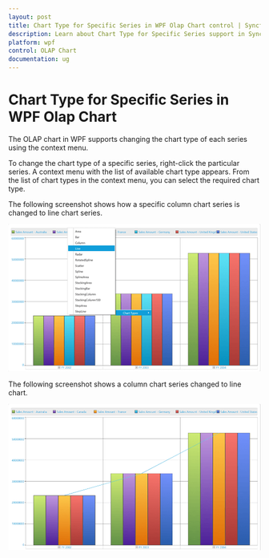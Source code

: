 ```yaml
---
layout: post
title: Chart Type for Specific Series in WPF Olap Chart control | Syncfusion
description: Learn about Chart Type for Specific Series support in Syncfusion WPF Olap Chart control, its elements, and more.
platform: wpf
control: OLAP Chart
documentation: ug
---
```


# Chart Type for Specific Series in WPF Olap Chart

The OLAP chart in WPF supports changing the chart type of each series using the context menu.

To change the chart type of a specific series, right-click the particular series. A context menu with the list of available chart type appears. From the list of chart types in the context menu, you can select the required chart type.

The following screenshot shows how a specific column chart series is changed to line chart series.

![How to change the specific column chart series into line chart series](Chart-type-for-specific-series_images/Chart-type-for-specific-series_img1.png)

The following screenshot shows a column chart series changed to line chart.

![Column chart series changed to Line chart series](Chart-type-for-specific-series_images/Chart-type-for-specific-series_img2.png)


